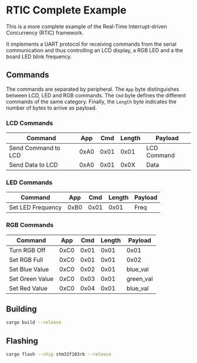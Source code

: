 # RTIC Complete Example
This is a more complete example of the Real-Time Interrupt-driven Concurrency (RTIC) framework.

It implements a UART protocol for receiving commands from the serial communication and thus controlling an LCD display, a RGB LED and a the board LED blink frequency.

## Commands
The commands are separated by peripheral. The `App` byte distinguishes between LCD, LED and RGB commands. The `Cmd` byte defines the different commands of the same category. Finally, the `Length` byte indicates the number of bytes to arrive as payload.

### LCD Commands
| Command             | App  | Cmd  | Length | Payload     |
|---------------------|------|------|--------|-------------|
| Send Command to LCD | 0xA0 | 0x01 | 0x01   | LCD Command |
| Send Data to LCD    | 0xA0 | 0x01 | 0x0X   | Data        |

### LED Commands
| Command           | App  | Cmd  | Length | Payload |
|-------------------|------|------|--------|---------|
| Set LED Frequency | 0xB0 | 0x01 | 0x01   | Freq    |

### RGB Commands
| Command         | App  | Cmd  | Length | Payload   |
|-----------------|------|------|--------|-----------|
| Turn RGB Off    | 0xC0 | 0x01 | 0x01   | 0x01      |
| Set RGB Full    | 0xC0 | 0x01 | 0x01   | 0x02      |
| Set Blue Value  | 0xC0 | 0x02 | 0x01   | blue_val  |
| Set Green Value | 0xC0 | 0x03 | 0x01   | green_val |
| Set Red Value   | 0xC0 | 0x04 | 0x01   | blue_val  |

## Building
```bash
cargo build --release
```

## Flashing
```bash
cargo flash --chip stm32f103rb --release
```
